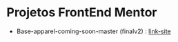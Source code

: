 # Projetos FrontEnd Mentor
 - Base-apparel-coming-soon-master (finalv2) : [link-site]([[https://link.com](https://renan-do-vale.github.io/Projetos-FrontEnd-Mentor/base-apparel-coming-soon-master/)https://renan-do-vale.github.io/Projetos-FrontEnd-Mentor/base-apparel-coming-soon-master/])
